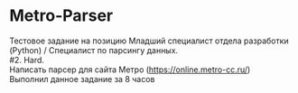 # Metro-Parser
Тестовое задание на позицию Младший специалист отдела разработки (Python) / Специалист по парсингу данных.<br />
#2. Hard.<br /> 
Написать парсер для сайта Метро (https://online.metro-cc.ru/)<br />
Выполнил данное задание за 8 часов
